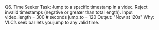 Q6. Time Seeker
Task: Jump to a specific timestamp in a video.
Reject invalid timestamps (negative or greater than total length).
Input:
video_length = 300  # seconds
jump_to = 120
Output: "Now at 120s"
Why: VLC’s seek bar lets you jump to any valid time.